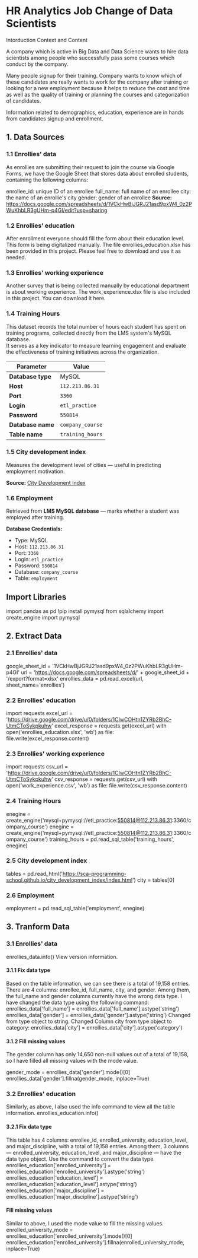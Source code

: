 # HR Analytics Job Change of Data Scientists
Intorduction
Context and Content

A company which is active in Big Data and Data Science wants to hire data scientists among people who successfully pass some courses which conduct by the company.

Many people signup for their training. Company wants to know which of these candidates are really wants to work for the company after training or looking for a new employment because it helps to reduce the cost and time as well as the quality of training or planning the courses and categorization of candidates.

Information related to demographics, education, experience are in hands from candidates signup and enrollment.

## 1. Data Sources
### 1.1 Enrollies' data
As enrollies are submitting their request to join the course via Google Forms, we have the Google Sheet that stores data about enrolled students, containing the following columns:

enrollee_id: unique ID of an enrollee
full_name: full name of an enrollee
city: the name of an enrollie's city
gender: gender of an enrollee
**Source:** https://docs.google.com/spreadsheets/d/1VCkHwBjJGRJ21asd9pxW4_0z2PWuKhbLR3gUHm-p4GI/edit?usp=sharing
### 1.2  Enrollies' education
After enrollment everyone should fill the form about their education level. This form is being digitalized manually.
The file enrollies_education.xlsx has been provided in this project. Please feel free to download and use it as needed.
### 1.3 Enrollies' working experience
Another survey that is being collected manually by educational department is about working experience.
The work_experience.xlsx file is also included in this project. You can download it here.

### 1.4 Training Hours

This dataset records the total number of hours each student has spent on training programs, collected directly from the LMS system's MySQL database.  
It serves as a key indicator to measure learning engagement and evaluate the effectiveness of training initiatives across the organization.

| Parameter        | Value              |
|------------------|--------------------|
| **Database type** | MySQL              |
| **Host**          | `112.213.86.31`    |
| **Port**          | `3360`             |
| **Login**         | `etl_practice`     |
| **Password**      | `550814`           |
| **Database name** | `company_course`   |
| **Table name**    | `training_hours`   |

### 1.5 City development index
Measures the development level of cities — useful in predicting employment motivation.  

**Source:** [City Development Index](https://sca-programming-school.github.io/city_development_index/index.html)

### 1.6 Employment
Retrieved from **LMS MySQL database** — marks whether a student was employed after training.  

**Database Credentials:**
- Type: MySQL  
- Host: `112.213.86.31`  
- Port: `3360`  
- Login: `etl_practice`  
- Password: `550814`  
- Database: `company_course`  
- Table: `employment`

## Import Libraries
import pandas as pd
!pip install pymysql
from sqlalchemy import create_engine
import pymysql

## 2. Extract Data
### 2.1 Enrollies' data
google_sheet_id = '1VCkHwBjJGRJ21asd9pxW4_0z2PWuKhbLR3gUHm-p4GI'
url = 'https://docs.google.com/spreadsheets/d/' + google_sheet_id + '/export?format=xlsx'
enrollies_data = pd.read_excel(url, sheet_name='enrollies')

### 2.2 Enrollies' education
import requests
excel_url = 'https://drive.google.com/drive/u/0/folders/1CIwCOHtn1ZYRb2BhC-UtmCToSykpkuhw'
excel_response = requests.get(excel_url)
with open('enrollies_education.xlsx', 'wb') as file:
    file.write(excel_response.content)

### 2.3 Enrollies' working experience
import requests
csv_url = 'https://drive.google.com/drive/u/0/folders/1CIwCOHtn1ZYRb2BhC-UtmCToSykpkuhw'
csv_response = requests.get(csv_url)
with open('work_experience.csv', 'wb') as file:
    file.write(csv_response.content)

### 2.4 Training Hours
enegine = create_engine('mysql+pymysql://etl_practice:550814@112.213.86.31:3360/company_course')
enegine = create_engine('mysql+pymysql://etl_practice:550814@112.213.86.31:3360/company_course')
training_hours = pd.read_sql_table('training_hours', enegine)

### 2.5 City development index

tables = pd.read_html('https://sca-programming-school.github.io/city_development_index/index.html')
city = tables[0]

### 2.6 Employment
employment = pd.read_sql_table('employment', enegine)

## 3. Tranform Data

### 3.1 Enrollies' data
enrollies_data.info()
View version information.
#### 3.1.1 Fix data type
Based on the table information, we can see there is a total of 19,158 entries. There are 4 columns: enrollee_id, full_name, city, and gender. Among them, the full_name and gender columns currently have the wrong data type. I have changed the data type using the following command:
enrollies_data['full_name'] = enrollies_data['full_name'].astype('string')
enrollies_data['gender'] = enrollies_data['gender'].astype('string')
Changed from type object to string.
Changed Column city from type object to category:
enrollies_data['city'] = enrollies_data['city'].astype('category')

#### 3.1.2 Fill missing values
The gender column has only 14,650 non-null values out of a total of 19,158, so I have filled all missing values with the mode value.

gender_mode = enrollies_data['gender'].mode()[0]
enrollies_data['gender'].fillna(gender_mode, inplace=True)

### 3.2 Enrollies' education
Similarly, as above, I also used the info command to view all the table information.
enrollies_education.info()
#### 3.2.1 Fix data type
This table has 4 columns: enrollee_id, enrolled_university, education_level, and major_discipline, with a total of 19,158 entries. Among them, 3 columns — enrolled_university, education_level, and major_discipline — have the data type object.
Use the command to convert the data type.
enrollies_education['enrolled_university'] = enrollies_education['enrolled_university'].astype('string')
enrollies_education['education_level'] = enrollies_education['education_level'].astype('string')
enrollies_education['major_discipline'] = enrollies_education['major_discipline'].astype('string')

#### Fill missing values
Similar to above, I used the mode value to fill the missing values.
enrolled_university_mode = enrollies_education['enrolled_university'].mode()[0]
enrollies_education['enrolled_university'].fillna(enrolled_university_mode, inplace=True)



